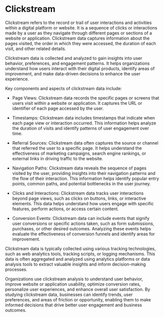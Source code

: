 # Clickstream

Clickstream refers to the record or trail of user interactions and activities within a digital platform or website. It is a sequence of clicks or interactions made by a user as they navigate through different pages or sections of a website or application. Clickstream data captures information about the pages visited, the order in which they were accessed, the duration of each visit, and other related details.

Clickstream data is collected and analyzed to gain insights into user behavior, preferences, and engagement patterns. It helps organizations understand how users interact with their digital products, identify areas of improvement, and make data-driven decisions to enhance the user experience.

Key components and aspects of clickstream data include:

* Page Views: Clickstream data records the specific pages or screens that users visit within a website or application. It captures the URL or identifier of each page accessed by the user.

* Timestamps: Clickstream data includes timestamps that indicate when each page view or interaction occurred. This information helps analyze the duration of visits and identify patterns of user engagement over time.

* Referral Sources: Clickstream data often captures the source or channel that referred the user to a specific page. It helps understand the effectiveness of marketing campaigns, search engine rankings, or external links in driving traffic to the website.

* Navigation Paths: Clickstream data reveals the sequence of pages visited by the user, providing insights into their navigation patterns and the flow of their interaction. This information helps identify popular entry points, common paths, and potential bottlenecks in the user journey.

* Clicks and Interactions: Clickstream data tracks user interactions beyond page views, such as clicks on buttons, links, or interactive elements. This data helps understand how users engage with specific features, perform actions, or access certain content.

* Conversion Events: Clickstream data can include events that signify user conversions or specific actions taken, such as form submissions, purchases, or other desired outcomes. Analyzing these events helps evaluate the effectiveness of conversion funnels and identify areas for improvement.

Clickstream data is typically collected using various tracking technologies, such as web analytics tools, tracking scripts, or logging mechanisms. This data is often aggregated and analyzed using analytics platforms or data analysis tools to extract valuable insights and inform decision-making processes.

Organizations use clickstream analysis to understand user behavior, improve website or application usability, optimize conversion rates, personalize user experiences, and enhance overall user satisfaction. By studying clickstream data, businesses can identify trends, user preferences, and areas of friction or opportunity, enabling them to make informed decisions that drive better user engagement and business outcomes.
